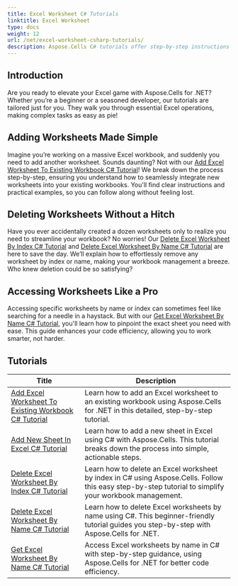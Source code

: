 ```yaml
---
title: Excel Worksheet C# Tutorials
linktitle: Excel Worksheet
type: docs
weight: 12
url: /net/excel-worksheet-csharp-tutorials/
description: Aspose.Cells C# tutorials offer step-by-step instructions for manipulating Excel spreadsheets with ease and efficiency.
---
```

## Introduction

Are you ready to elevate your Excel game with Aspose.Cells for .NET? Whether you’re a beginner or a seasoned developer, our tutorials are tailored just for you. They walk you through essential Excel operations, making complex tasks as easy as pie!

## Adding Worksheets Made Simple

Imagine you’re working on a massive Excel workbook, and suddenly you need to add another worksheet. Sounds daunting? Not with our [Add Excel Worksheet To Existing Workbook C# Tutorial](./add-excel-worksheet-to-existing-workbook-csharp-tutorial/)! We break down the process step-by-step, ensuring you understand how to seamlessly integrate new worksheets into your existing workbooks. You'll find clear instructions and practical examples, so you can follow along without feeling lost. 

## Deleting Worksheets Without a Hitch

Have you ever accidentally created a dozen worksheets only to realize you need to streamline your workbook? No worries! Our [Delete Excel Worksheet By Index C# Tutorial](./delete-excel-worksheet-by-index-csharp-tutorial/) and [Delete Excel Worksheet By Name C# Tutorial](./delete-excel-worksheet-by-name-csharp-tutorial/) are here to save the day. We’ll explain how to effortlessly remove any worksheet by index or name, making your workbook management a breeze. Who knew deletion could be so satisfying?

## Accessing Worksheets Like a Pro

Accessing specific worksheets by name or index can sometimes feel like searching for a needle in a haystack. But with our [Get Excel Worksheet By Name C# Tutorial](./get-excel-worksheet-by-name-csharp-tutorial/), you'll learn how to pinpoint the exact sheet you need with ease. This guide enhances your code efficiency, allowing you to work smarter, not harder.

## Tutorials
| Title | Description |
| --- | --- | 
| [Add Excel Worksheet To Existing Workbook C# Tutorial](./add-excel-worksheet-to-existing-workbook-csharp-tutorial/) | Learn how to add an Excel worksheet to an existing workbook using Aspose.Cells for .NET in this detailed, step-by-step tutorial. |  
| [Add New Sheet In Excel C# Tutorial](./add-new-sheet-in-excel-csharp-tutorial/) | Learn how to add a new sheet in Excel using C# with Aspose.Cells. This tutorial breaks down the process into simple, actionable steps. |  
| [Delete Excel Worksheet By Index C# Tutorial](./delete-excel-worksheet-by-index-csharp-tutorial/) | Learn how to delete an Excel worksheet by index in C# using Aspose.Cells. Follow this easy step-by-step tutorial to simplify your workbook management. |  
| [Delete Excel Worksheet By Name C# Tutorial](./delete-excel-worksheet-by-name-csharp-tutorial/) | Learn how to delete Excel worksheets by name using C#. This beginner-friendly tutorial guides you step-by-step with Aspose.Cells for .NET. |  
| [Get Excel Worksheet By Name C# Tutorial](./get-excel-worksheet-by-name-csharp-tutorial/) | Access Excel worksheets by name in C# with step-by-step guidance, using Aspose.Cells for .NET for better code efficiency. |  
